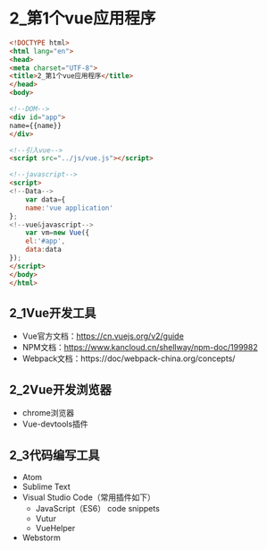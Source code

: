 # 2_第1个vue应用程序
```html
<!DOCTYPE html>
<html lang="en">
<head>
<meta charset="UTF-8">
<title>2_第1个vue应用程序</title>
</head>
<body>

<!--DOM-->
<div id="app">
name={{name}}
</div>

<!--引入vue-->
<script src="../js/vue.js"></script>

<!--javascript-->
<script>
<!--Data-->
	var data={
	name:'vue application'
};
<!--vue&javascript-->
	var vm=new Vue({
	el:'#app',
	data:data
});
</script>
</body>
</html>
```
## 2_1Vue开发工具
- Vue官方文档：https://cn.vuejs.org/v2/guide
- NPM文档：https://www.kancloud.cn/shellway/npm-doc/199982
- Webpack文档：https://doc/webpack-china.org/concepts/
## 2_2Vue开发浏览器
- chrome浏览器
- Vue-devtools插件
## 2_3代码编写工具
- Atom
- Sublime Text
- Visual Studio Code（常用插件如下）
  - JavaScript（ES6） code snippets
  - Vutur
  - VueHelper
- Webstorm